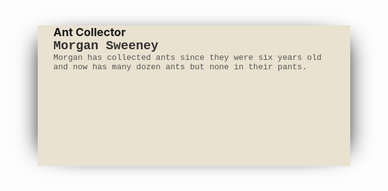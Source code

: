 <!--<div class="card" style="position: absolute; width: 450px; height: 225px; padding: 25px; padding-top: 0; padding-bottom: 0; left: 50%; top: 67.5px; margin-left: -250px; background: #E9E2D0; box-shadow: -20px 0 35px -25px black, 20px 0 35px -25px black; z-index: 5;">-->
<!--   <div class="img-avatar" style="margin-right: 20px; float: left; width: 150px; border-radius: 5px; -webkit-filter: sepia(1); -moz-filter: sepia(1); filter: sepia(1);">
    <img src="https://lh3.googleusercontent.com/a/ACg8ocIhFQ5ZEO_wCzZkkAMyYp-u-ZEfP_d4yFKUSNhYzcoCB1b3jwY=s371-c-no" />
  </div>
  <div class="card-text" style="overflow: hidden;">
    <div class="portada"></div>
    <div class="title-total" style="margin-top: 0;">
      <div class="title" style="font-weight: bold; font-size: 18px;"></div>
      <h2 style="font-size: 15pt; font-family: courier; color: #333; margin: 0 auto; padding: 0;">sumit patel</h2> -->
<!--       <div class="desc" style="font-family: courier; color: #555; font-size: 13px;">Morgan has collected ants since they were six years old and now has many dozen ants but none in their pants.</div>
      <div class="actions" style="margin-top: 10px;">
        <button style="background: none; border: none; margin-right: 5px;"><i class="far fa-heart" style="font-size: 16px;"></i></button>
        <button style="background: none; border: none; margin-right: 5px;"><i class="far fa-envelope" style="font-size: 16px;"></i></button>
        <button style="background: none; border: none;"><i class="fas fa-user-friends" style="font-size: 16px;"></i></button>
      </div> -->
<!--     </div>
  </div>
</div>
 -->
<!---
sumitFluxbyte/sumitFluxbyte is a ✨ special ✨ repository because its `README.md` (this file) appears on your GitHub profile.
You can click the Preview link to take a look at your changes.
--->




<div class="card" style="position: absolute; width: 450px; height: 225px; padding: 25px; padding-top: 0; padding-bottom: 0; left: 50%; top: 67.5px; margin-left: -250px; background: #E9E2D0; box-shadow: -20px 0 35px -25px black, 20px 0 35px -25px black; z-index: 5;">
  <div class="img-avatar" style="margin-right: 20px; float: left; width: 150px; border-radius: 5px; -webkit-filter: sepia(1); -moz-filter: sepia(1); filter: sepia(1);"></div>
  <div class="card-text" style="overflow: hidden;">
    <div class="portada"></div>
    <div class="title-total" style="margin-top: 0;">
      <div class="title" style="font-weight: bold; font-size: 18px;">Ant Collector</div>
      <h2 style="font-size: 15pt; font-family: courier; color: #333; margin: 0 auto; padding: 0;">Morgan Sweeney</h2>
      <div class="desc" style="font-family: courier; color: #555; font-size: 13px;">Morgan has collected ants since they were six years old and now has many dozen ants but none in their pants.</div>
      <div class="actions" style="margin-top: 10px;">
        <button style="background: none; border: none; margin-right: 5px;"><i class="far fa-heart" style="font-size: 16px;"></i></button>
        <button style="background: none; border: none; margin-right: 5px;"><i class="far fa-envelope" style="font-size: 16px;"></i></button>
        <button style="background: none; border: none;"><i class="fas fa-user-friends" style="font-size: 16px;"></i></button>
      </div>
    </div>
  </div>
</div>
